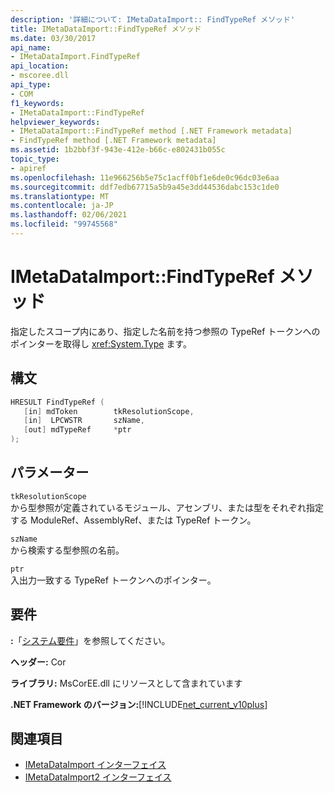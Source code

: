```yaml
---
description: '詳細について: IMetaDataImport:: FindTypeRef メソッド'
title: IMetaDataImport::FindTypeRef メソッド
ms.date: 03/30/2017
api_name:
- IMetaDataImport.FindTypeRef
api_location:
- mscoree.dll
api_type:
- COM
f1_keywords:
- IMetaDataImport::FindTypeRef
helpviewer_keywords:
- IMetaDataImport::FindTypeRef method [.NET Framework metadata]
- FindTypeRef method [.NET Framework metadata]
ms.assetid: 1b2bbf3f-943e-412e-b66c-e802431b055c
topic_type:
- apiref
ms.openlocfilehash: 11e966256b5e75c1acff0bf1e6de0c96dc03e6aa
ms.sourcegitcommit: ddf7edb67715a5b9a45e3dd44536dabc153c1de0
ms.translationtype: MT
ms.contentlocale: ja-JP
ms.lasthandoff: 02/06/2021
ms.locfileid: "99745568"
---
```

# <a name="imetadataimportfindtyperef-method"></a>IMetaDataImport::FindTypeRef メソッド

指定したスコープ内にあり、指定した名前を持つ参照の TypeRef トークンへのポインターを取得し <xref:System.Type> ます。  
  
## <a name="syntax"></a>構文  
  
```cpp  
HRESULT FindTypeRef (  
   [in] mdToken        tkResolutionScope,  
   [in]  LPCWSTR       szName,  
   [out] mdTypeRef     *ptr  
);  
```  
  
## <a name="parameters"></a>パラメーター  

 `tkResolutionScope`  
 から型参照が定義されているモジュール、アセンブリ、または型をそれぞれ指定する ModuleRef、AssemblyRef、または TypeRef トークン。  
  
 `szName`  
 から検索する型参照の名前。  
  
 `ptr`  
 入出力一致する TypeRef トークンへのポインター。  
  
## <a name="requirements"></a>要件  

 **:**「[システム要件](../../get-started/system-requirements.md)」を参照してください。  
  
 **ヘッダー:** Cor  
  
 **ライブラリ:** MsCorEE.dll にリソースとして含まれています  
  
 **.NET Framework のバージョン:**[!INCLUDE[net_current_v10plus](../../../../includes/net-current-v10plus-md.md)]  
  
## <a name="see-also"></a>関連項目

- [IMetaDataImport インターフェイス](imetadataimport-interface.md)
- [IMetaDataImport2 インターフェイス](imetadataimport2-interface.md)
